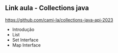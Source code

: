 ## Link aula - Collections java
https://github.com/cami-la/collections-java-api-2023

- Introdução
- List
- Set Interface
- Map Interface
